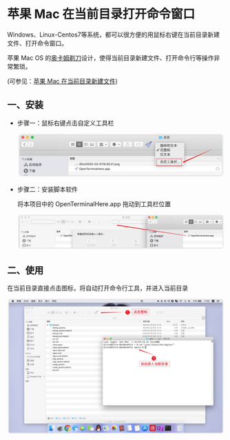 # 苹果 Mac 在当前目录打开命令窗口

Windows、Linux-Centos7等系统，都可以很方便的用鼠标右键在当前目录新建文件、打开命令窗口。

苹果 Mac OS 的[奥卡姆剃刀](https://baike.baidu.com/item/%E5%A5%A5%E5%8D%A1%E5%A7%86%E5%89%83%E5%88%80%E5%8E%9F%E7%90%86/10900565?fr=aladdin)设计，使得当前目录新建文件、打开命令行等操作非常繁琐。

(可参见：[苹果 Mac 在当前目录新建文件](https://github.com/yilsonyan/CreateNewFileiInFinder))

## 一、安装

- 步骤一：鼠标右键点击自定义工具栏

    ![鼠标右键点击自定义工具栏](README.assets/鼠标右键点击自定义工具栏.jpg)

- 步骤二：安装脚本软件

    将本项目中的 OpenTerminalHere.app 拖动到工具栏位置

    ![软件拖动到工具栏位置](README.assets/软件拖动到工具栏位置.jpg)

## 二、使用

在当前目录直接点击图标，将自动打开命令行工具，并进入当前目录

![自动打开命令行并进入当前目录](README.assets/自动打开命令行并进入当前目录.jpg)

